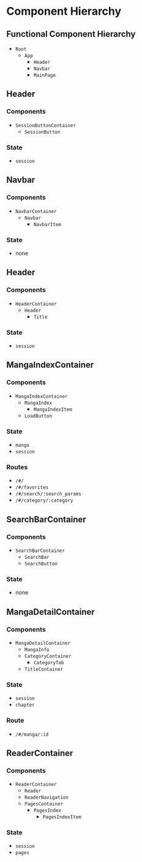 # Component Hierarchy

## Functional Component Hierarchy

- `Root`
    - `App`
        - `Header`
        - `Navbar`
        - `MainPage`

## Header
### Components 
- `SessionButtonContainer`
    - `SessionButton`
### State 
- `session`

## Navbar
### Components 
- `NavbarContainer`
    - `Navbar`
        - `NavbarItem`
### State 
- none

## Header
### Components
- `HeaderContainer`
    - `Header`
        - `Title`
### State
- `session`

## MangaIndexContainer
### Components
- `MangaIndexContainer`
    - `MangaIndex`
        - `MangaIndexItem`
    - `LoadButton`
### State
- `manga`
- `session`
### Routes
- `/#/`
- `/#/favorites`
- `/#/search/:search_params`
- `/#/category/:category`

## SearchBarContainer
### Components
- `SearchBarContainer`
    - `SearchBar`
    - `SearchButton`

### State
- none

## MangaDetailContainer
### Components
- `MangaDetailContainer`
    - `MangaInfo`
    - `CategoryContainer`
        - `CategoryTab`
    - `TitleContainer`

### State
- `session`
- `chapter`

### Route
- `/#/manga/:id`

## ReaderContainer
### Components
- `ReaderContainer`
    - `Reader`
    - `ReaderNavigation`
    - `PagesContainer`
        - `PagesIndex`
            - `PagesIndexItem`

### State
- `session`
- `pages`




